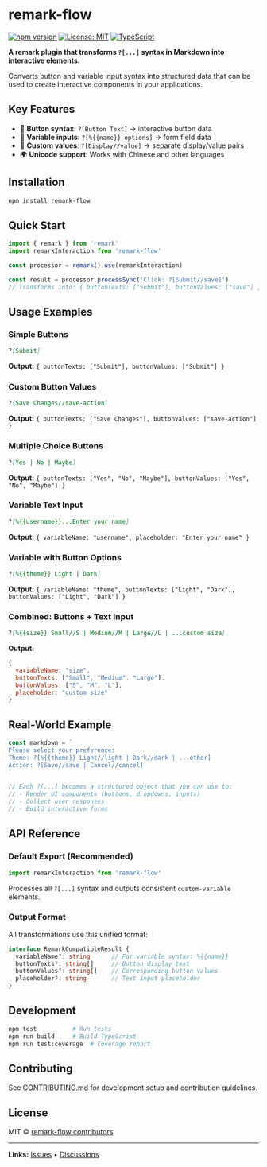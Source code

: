 # remark-flow

[![npm version](https://badge.fury.io/js/remark-flow.svg)](https://badge.fury.io/js/remark-flow)
[![License: MIT](https://img.shields.io/badge/License-MIT-yellow.svg)](https://opensource.org/licenses/MIT)
[![TypeScript](https://img.shields.io/badge/TypeScript-Ready-blue.svg)](https://www.typescriptlang.org/)

**A remark plugin that transforms `?[...]` syntax in Markdown into interactive elements.**

Converts button and variable input syntax into structured data that can be used to create interactive components in your applications.

## Key Features

- 🎯 **Button syntax**: `?[Button Text]` → interactive button data
- 🔧 **Variable inputs**: `?[%{{name}} options]` → form field data  
- 🎨 **Custom values**: `?[Display//value]` → separate display/value pairs
- 🌍 **Unicode support**: Works with Chinese and other languages

## Installation

```bash
npm install remark-flow
```

## Quick Start

```javascript
import { remark } from 'remark'
import remarkInteraction from 'remark-flow'

const processor = remark().use(remarkInteraction)

const result = processor.processSync('Click: ?[Submit//save]')
// Transforms into: { buttonTexts: ["Submit"], buttonValues: ["save"] }
```

## Usage Examples

### Simple Buttons

```markdown
?[Submit]
```
**Output:** `{ buttonTexts: ["Submit"], buttonValues: ["Submit"] }`

### Custom Button Values

```markdown
?[Save Changes//save-action]
```
**Output:** `{ buttonTexts: ["Save Changes"], buttonValues: ["save-action"] }`

### Multiple Choice Buttons

```markdown
?[Yes | No | Maybe]
```
**Output:** `{ buttonTexts: ["Yes", "No", "Maybe"], buttonValues: ["Yes", "No", "Maybe"] }`

### Variable Text Input

```markdown
?[%{{username}}...Enter your name]
```
**Output:** `{ variableName: "username", placeholder: "Enter your name" }`

### Variable with Button Options

```markdown
?[%{{theme}} Light | Dark]
```
**Output:** `{ variableName: "theme", buttonTexts: ["Light", "Dark"], buttonValues: ["Light", "Dark"] }`

### Combined: Buttons + Text Input

```markdown
?[%{{size}} Small//S | Medium//M | Large//L | ...custom size]
```
**Output:**
```javascript
{
  variableName: "size",
  buttonTexts: ["Small", "Medium", "Large"], 
  buttonValues: ["S", "M", "L"],
  placeholder: "custom size"
}
```

## Real-World Example

```javascript
const markdown = `
Please select your preference:
Theme: ?[%{{theme}} Light//light | Dark//dark | ...other]
Action: ?[Save//save | Cancel//cancel]
`

// Each ?[...] becomes a structured object that you can use to:
// - Render UI components (buttons, dropdowns, inputs)
// - Collect user responses  
// - Build interactive forms
```

## API Reference

### Default Export (Recommended)

```javascript
import remarkInteraction from 'remark-flow'
```

Processes all `?[...]` syntax and outputs consistent `custom-variable` elements.

### Output Format

All transformations use this unified format:

```typescript
interface RemarkCompatibleResult {
  variableName?: string      // For variable syntax: %{{name}}
  buttonTexts?: string[]     // Button display text
  buttonValues?: string[]    // Corresponding button values  
  placeholder?: string       // Text input placeholder
}
```

## Development

```bash
npm test          # Run tests
npm run build     # Build TypeScript
npm run test:coverage  # Coverage report
```

## Contributing

See [CONTRIBUTING.md](CONTRIBUTING.md) for development setup and contribution guidelines.

## License

MIT © [remark-flow contributors](LICENSE)

---

**Links:** [Issues](https://github.com/ai-shifu/remark-flow/issues) • [Discussions](https://github.com/ai-shifu/remark-flow/discussions)